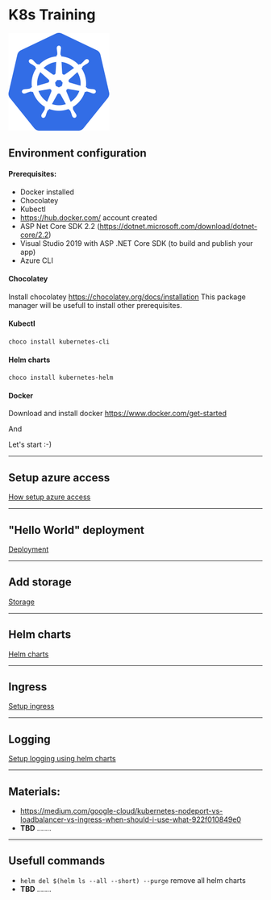 # K8s Training
![](Attachments/k8s_icon.png)
## Environment configuration

#### Prerequisites:
* Docker installed
* Chocolatey
* Kubectl
* https://hub.docker.com/ account created
* ASP Net Core SDK 2.2 (https://dotnet.microsoft.com/download/dotnet-core/2.2) 
* Visual Studio 2019 with ASP .NET Core SDK (to build and publish your app)
* Azure CLI 

#### Chocolatey
Install chocolatey https://chocolatey.org/docs/installation
This package manager will be usefull to install other prerequisites.

#### Kubectl
```
choco install kubernetes-cli
```

#### Helm charts
```
choco install kubernetes-helm
```

#### Docker
Download and install docker https://www.docker.com/get-started

And 

Let's start :-)

---
## Setup azure access

[How setup azure access](./README_SETUPAZUREACCESS.md)

---
## "Hello World" deployment

[Deployment](./1_sample_application/README.md)

---
## Add storage

[Storage](./2_storage/README.md)

---
## Helm charts

[Helm charts](./5_helm/README.md)

---
## Ingress

[Setup ingress](./4_ingress/README.md)

---
## Logging

[Setup logging using helm charts](./3_logging_helm_charts/README.md)

---
## Materials:
   * https://medium.com/google-cloud/kubernetes-nodeport-vs-loadbalancer-vs-ingress-when-should-i-use-what-922f010849e0
   * **TBD** .......


---
## Usefull commands
* ``helm del $(helm ls --all --short) --purge``  remove all helm charts
* **TBD** .......
